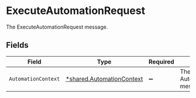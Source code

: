 # ExecuteAutomationRequest

The ExecuteAutomationRequest message.


## Fields

| Field                                                                        | Type                                                                         | Required                                                                     | Description                                                                  |
| ---------------------------------------------------------------------------- | ---------------------------------------------------------------------------- | ---------------------------------------------------------------------------- | ---------------------------------------------------------------------------- |
| `AutomationContext`                                                          | [*shared.AutomationContext](../../../pkg/models/shared/automationcontext.md) | :heavy_minus_sign:                                                           | The AutomationContext message.                                               |
